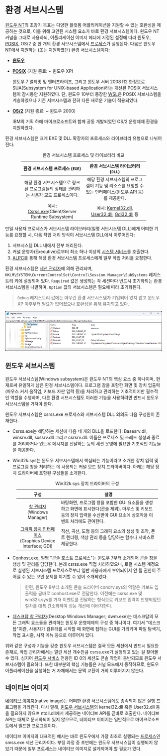 # 환경 서브시스템
[윈도우 NT](Windows.md)의 초창기 목표는 다양한 플랫폼 어플리케이션을 지원할 수 있는 호환성을 제공하는 것으로, 이를 위해 고안된 시스템 요소가 바로 환경 서브시스템이다. 윈도우 NT 커널을 그대로 사용하되, 어플리케이션 이미지 헤더에 지정된 설정에 따라 윈도우, [POSIX](https://ko.wikipedia.org/wiki/POSIX), OS/2 중 한 개의 환경 서브시스템에서 [프로세스](Process.md)가 실행된다. 다음은 윈도우 NT에서 지원하는 (또는 지원하였던) 환경 서브시스템이다:

* **[윈도우](#윈도우-서브시스템)**

* **[POSIX](https://ko.wikipedia.org/wiki/윈도우_서비스_포_유닉스)** (지원 종료: ~ 윈도우 XP)

    윈도우 7 얼티밋 및 엔터프라이즈, 그리고 윈도우 서버 2008 R2 한정으로 SUA(Subsystem for UNIX-based Application)라는 개선된 POSIX 서브시스템이 잠시동안 지원하였다. 단, 윈도우 10부터 등장한 [WSL](WSL.md)은 POSIX 서브시스템을 계승하였으나 기존 서브시스템과 전혀 다른 새로운 기술이 적용되었다.

* **[OS/2](https://ko.wikipedia.org/wiki/OS/2)** (지원 종료: ~ 윈도우 2000)

    IBM의 기획 하에 마이크로소프트와 함께 공동 개발되었던 OS/2 운영체제 환경을 지원하였다.

환경 서브시스템은 크게 EXE 및 DLL 확장자의 프로세스와 라이브러리 유형으로 나뉘어진다.

<table style="table-layout: fixed; width: 80%; margin-left: auto; margin-right: auto;">
<caption style="caption-side: top;">환경 서브시스템 프로세스 및 라이브러리 비교</caption>
<colgroup><col style="width: 50%;"/><col style="width: 50%;"/></colgroup>
<thead><tr><th style="text-align: center;">환경 서브시스템 프로세스 (<code>EXE</code>)</th><th style="text-align: center;">환경 서브시스템 라이브러리 (<code>DLL</code>)</th></tr></thead>
<tbody style="text-align: center;"><tr><td>해당 환경 서브시스템으로 링크된 프로그램들의 상태를 관리하는 사용자 모드 프로세스이다.</td><td>해당 환경 서브시스템의 프로그램이 기능 및 리소스를 요청할 수 있는 인터페이스(<a href="WinAPI.md">윈도우 API</a> 등)를 제공한다.</td></tr>
<tr><td>예시: <a href="https://ko.wikipedia.org/wiki/클라이언트/서버_런타임_하위_시스템">Csrss.exe</a>(Client/Server Runtime Subsystem)</td><td>예시: <a href="https://ko.wikipedia.org/wiki/윈도우_라이브러리_파일#KERNEL32.DLL">Kernel32.dll</a>, <a href="https://ko.wikipedia.org/wiki/윈도우_라이브러리_파일#USER32.DLL">User32.dll</a>, <a href="https://ko.wikipedia.org/wiki/윈도우_라이브러리_파일#GDI32.DLL">Gdi32.dll</a> 등</td></tr></tbody>
</table>

만일 사용자 프로세스가 서브시스템 라이브러리(일명 서브시스템 DLL)에게 어떠한 기능를 요청할 시, 다음 작업 처리 방식이 서브시스템 DLL에서 이루어진다:

1. 서브시스템 DLL 내에서 전부 처리된다.
1. 커널 운영자(Executive)로부터 최소 하나 이상의 [시스템 서비스](WinAPI.md#시스템-서비스)를 호출한다.
1. [ALPC](https://ko.wikipedia.org/wiki/로컬_프로시저_호출)를 통해 해당 환경 서브시스템 프로세스에게 일부 작업 처리를 요청한다.

환경 서브시스템은 [세션 관리자](Process.md#세션-관리자)에 의해 관리되며, `HKLM\SYSTEM\CurrentControlSet\Control\Session Manager\SubSystems` 레지스트리 키에 설정되어 있다. `Required` 값은 생성되는 각 세션마다 반드시 초기화되는 환경 서브시스템을 나열하며, `Option` 값의 서브시스템은 필요에 따라 초기화된다.

> `Debug` 레지스트리 값에는 아무런 환경 서브시스템가 기입되어 있지 않고 윈도우 XP 이후부터 필요가 없어졌으나 호환성을 위해 유지되고 있다.

![세션 관리자가 실행하는 서브시스템 정보에 대한 레지스트리](./images/windows_subsystems_registry.png)

## 윈도우 서브시스템
윈도우 서브시스템(Windows subsystem)은 윈도우 NT의 핵심 요소 중 하나이며, 현재로써 유일하게 남은 환경 서브시스템이다. 프로그램 창을 포함한 화면 및 장치 입출력(마우스 커서 움직임, 키보드 자판 입력 등)을 처리하고 관리하는 기초적이지만 필수적인 역할을 수행하며, 다른 환경 서브시스템도 이러한 기능을 사용하려면 반드시 윈도우 서브시스템을 거쳐야 한다.

윈도우 서브시스템은 csrss.exe 프로세스와 서브시스템 DLL 외의도 다음 구성원이 존재한다.

* Csrss.exe는 해당하는 세션에 다음 네 개의 DLL을 로드한다: Basesrv.dll, winsrv.dll, sxssrv.dll 그리고 csrsrv.dll. 이들은 프로세스 및 스레드 생성과 종료를 처리하거나 윈도우 메시지를 전달하는 등의 세션 운영에 필요한 기초적인 기능들을 제공한다.

* Win32k.sys는 윈도우 서브시스템에서 핵심되는 기능이라고 소개한 장치 입력 및 프로그램 창을 처리하는 데 사용되는 커널 모드 장치 드라이버이다. 아래는 해당 장치 드라이버에 포함된 구성들을 소개한다.

    <table style="width: 95%; margin-left: auto; margin-right: auto;"><caption style="caption-side: top;">Win32k.sys 장치 드라이버의 구성</caption><colgroup><col style="width: 30%;"/><col style="width: 70%;"/></colgroup><thead><tr><th style="text-align: center;">구성</th><th style="text-align: center;">설명</th></tr></thead><tbody><tr><td style="text-align: center;"><a href="https://ko.wikipedia.org/wiki/창_관리자">창 관리자</a><br/>(Windows Manager)</td><td>바탕화면, 프로그램 창을 포함한 GUI 요소들을 생성하고 화면에 표시한다(콘솔 제외). 마우스 및 키보드 등의 장치 입력을 수신받아 GUI 요소에 상호작용 이벤트 처리에도 관여한다.</td></tr><tr><td style="text-align: center;"><a href="https://ko.wikipedia.org/wiki/그래픽_장치_인터페이스">그랙픽 장치 인터페이스</a><br/>(Graphics Device Interface; GDI)</td><td>직선, 곡선, 도형 등의 그래픽 요소의 생성 및 조작, 폰트 렌더링, 색상 관리 등을 담당하는 함수나 서비스르 제공한다.</td></tr></tbody></table>

* Conhost.exe, 일명 "콘솔 호스트 프로세스"는 윈도우 7부터 소개되어 콘솔 창을 생성 및 관리를 담당한다. 본래 csrss.exe 직접 처리하였으나, 로컬 시스템 계정으로 실행된 서브시스템 프로세스로부터 일반 사용자에게 부여되어서 안 될 권한이 주어질 수 있는 보안 문제를 야기할 수 있어 소개되었다.

    > 한편, 윈도우 8부터 소개된 콘솔 드라이버 condrv.sys의 역할은 키보드 입출력을 곧바로 conhost.exe로 전달한다. 이전에는 csrss.exe 및 win32k.sys를 거쳐 이벤트를 전달하는 형식으로 키보드 입력이 반영되었던 절차를 대폭 간소화하여 성능 개선에 이바지한다.

* [데스크탑 창 관리자](https://ko.wikipedia.org/wiki/데스크톱_창_관리자)(Desktop Windows Manager; dwm.exe)는 데스크탑의 모든 그래픽 요소들을 관리하는 윈도우 운영체제의 구성 중 하나이다. 여기서 "데스크탑"이란, 사용자가 컴퓨터를 시작할 때 화면에 접하는 GUI를 가리키며 파일 탐색기, 작업 표시줄, 시작 메뉴 등으로 이루어져 있다.

위와 같은 구성과 기능을 갖춘 윈도우 서브시스템은 결국 모든 세션에서 반드시 필요한 존재로, 작업 관리자에서는 열린 세션 개수만큼 csrss.exe가 실행되고 있는 걸 찾아볼 수 있다. 심지어 [윈도우 서비스](Service.md) 전용인 ID 0의 세션도 콘솔 작업이 동반되므로 윈도우 서브시스템이 필요하다. 또한 대부분의 핵심 기능들은 커널 모드에서 동작하므로, 윈도우 어플리케이션을 실행하는 거 자체에서는 문맥 교환이 거의 이루어지지 않는다.

## 네이티브 이미지
[네이티브 이미지](https://en.wikipedia.org/wiki/Native_%28computing%29#Applications)(native image)는 어떠한 환경 서브시스템에도 종속되지 않은 실행 프로그램을 가리킨다. 다시 말해, [윈도우 서브시스템](#윈도우-서브시스템)의 kernel32.dll 혹은 User32.dll 등을 필요하지 않으며 ntdll.dll에서 제공하는 네이티브 API를 곧바로 호출한다. 네이티브 API는 대체로 문서화되어 있지 않으므로, 네이티브 이미지는 일반적으로 마이크로소프트에서 빌드한 프로그램이다.

네이티브 이미지의 대표적인 예시는 바로 윈도우에서 가장 최초로 실행되는 [프로세스](Process.md)인 smss.exe 세션 관리자이다. 부팅 과정 중 초반에는 윈도우 서브시스템이 실행되지 않았기 때문에 일부 프로세스는 네이티브 이미지로 설계되어야 할 필요가 있다.
